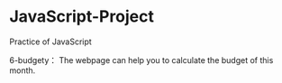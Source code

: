 # JavaScript-Project
Practice of JavaScript 

6-budgety：  The webpage can help you to calculate the budget of this month.
